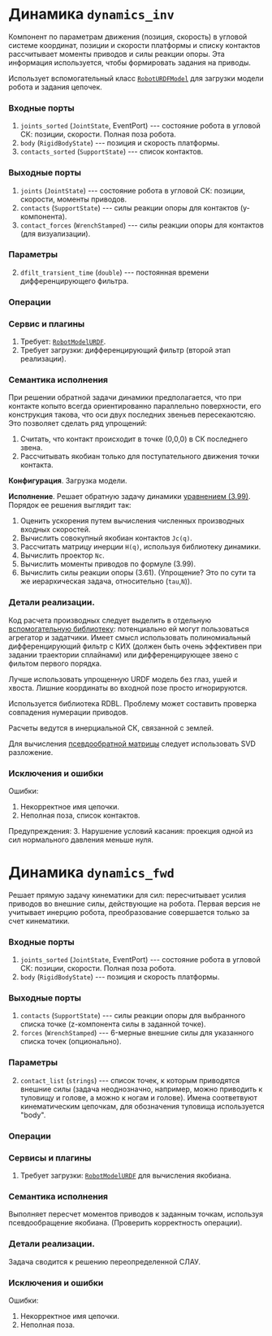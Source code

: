 Динамика `dynamics_inv`
=======================

Компонент по параметрам движения (позиция, скорость) в угловой системе координат, позиции и скорости платформы и списку контактов рассчитывает моменты приводов и силы реакции опоры.
Эта информация используется, чтобы формировать задания на приводы.

Использует вспомогательный класс [`RobotURDFModel`](components-kinematics) для загрузки модели робота и задания цепочек.

### Входные порты

1. `joints_sorted` (`JointState`, EventPort) --- состояние робота в угловой СК: позиции, скорости. Полная поза робота.
1. `body` (`RigidBodyState`) --- позиция и скорость платформы.
1. `contacts_sorted` (`SupportState`) --- список контактов.

### Выходные порты

1. `joints` (`JointState`) --- состояние робота в угловой СК: позиции, скорости, моменты приводов.
1. `contacts` (`SupportState`) --- силы реакции опоры для контактов (y-компонента).
1. `contact_forces` (`WrenchStamped`) --- силы реакции опоры для контактов (для визуализации).

### Параметры

2. `dfilt_traтsient_time` (`double`) --- постоянная времени дифференцирующего фильтра.

### Операции

### Сервис и плагины

1. Требует: [`RobotModelURDF`](plugin-robotmodel). 
1. Требует загрузки: дифференцирующий фильтр (второй этап реализации).

### Семантика исполнения

При решении обратной задачи динамики предполагается, что при контакте копыто всегда ориентированно параллельно поверхности, его конструкция такова, что оси двух последних звеньев пересекаютсяю.
Это позволяет сделать ряд упрощений:

1. Считать, что контакт происходит в точке (0,0,0) в СК последнего звена.
2. Рассчитывать якобиан только для поступательного движения точки контакта.

**Конфигурация**. Загрузка модели.

**Исполнение**. Решает обратную задачу динамики [уравнением (3.99)](https://www.ethz.ch/content/dam/ethz/special-interest/mavt/robotics-n-intelligent-systems/rsl-dam/documents/RobotDynamics2016/RD2016script.pdf).
Порядок ее решения выглядит так:

1. Оценить ускорения путем вычисления численных производных входных скоростей.
2. Вычислить совокупный якобиан контактов `Jc(q)`.
3. Рассчитать матрицу инерции `H(q)`, используя библиотеку динамики.
4. Вычислить проектор `Nc`.
5. Вычислить моменты приводов по формуле (3.99).
5. Вычислить силы реакции опоры (3.61). (Упрощение? Это по сути та же иерархическая задача, относительно (`tau`,`N`)).


### Детали реализации.

Код расчета производных следует выделить в отдельную [вспомогательную библиотеку](library-filters): потенциально ей могут пользоваться агрегатор и задатчики.
Имеет смысл использовать полиномиальный дифференцирующий фильтр с КИХ (должен быть очень эффективен при задании траектории сплайнами) или дифференцирующее звено с фильтом первого порядка.

Лучше использовать упрощенную URDF модель без глаз, ушей и хвоста. Лишние координаты во входной позе просто игнорируются.

Используется библиотека RDBL. Проблему может составить проверка совпадения нумерации приводов.

Расчеты ведутся в инерциальной СК, связанной с землей. 

Для вычисления [псевдообратной матрицы](https://ru.wikipedia.org/wiki/Псевдообратная_матрица) следует использовать SVD разложение.

### Исключения и ошибки

Ошибки:
1. Некорректное имя цепочки.
2. Неполная поза, список контактов.

Предупреждения:
3. Нарушение условий касания: проекция одной из сил нормального давления меньше нуля.

Динамика `dynamics_fwd`
=======================

Решает прямую задачу кинематики для сил: пересчитывает усилия приводов во внешние силы, действующие на робота.
Первая версия не учитывает инерцию робота, преобразование совершается только за счет кинематики.

### Входные порты

1. `joints_sorted` (`JointState`, EventPort) --- состояние робота в угловой СК: позиции, скорости. Полная поза робота.
1. `body` (`RigidBodyState`) --- позиция и скорость платформы.

### Выходные порты

1. `contacts` (`SupportState`) --- силы реакции опоры для выбранного списка точке (z-компонента силы в заданной точке).
1. `forces` (`WrenchStamped`) --- 6-мерные внешние силы для указанного списка точек (опционально).

### Параметры

2. `contact_list` (`strings`) --- список точек, к которым приводятся внешние силы (задача неоднозначно, например, можно приводить к туловищу и голове, а можно к ногам и голове). 
    Имена соответвуют кинематическим цепочкам, для обозначения туловища используется "body".

### Операции

### Сервисы и плагины

1. Требует загрузки: [`RobotModelURDF`](plugin-robotmodel) для вычисления якобиана.

### Семантика исполнения

Выполняет пересчет моментов приводов к заданным точкам, используя псевдообращение якобиана. (Проверить корректность операции).

### Детали реализации.

Задача сводится к решению переопределенной СЛАУ.

### Исключения и ошибки

Ошибки:
1. Некорректное имя цепочки.
2. Неполная поза.

